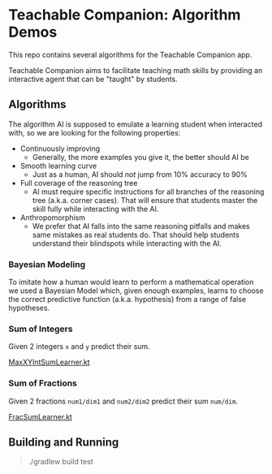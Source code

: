 # Teachable Companion: Algorithm Demos

This repo contains several algorithms for the Teachable Companion app.

Teachable Companion aims to facilitate teaching math skills by providing an interactive agent that can be "taught" by
students.

## Algorithms

The algorithm AI is supposed to emulate a learning student when interacted with, so we are looking for the following
properties:

- Continuously improving
    - Generally, the more examples you give it, the better should AI be
- Smooth learning curve
    - Just as a human, AI should *not* jump from 10% accuracy to 90%
- Full coverage of the reasoning tree
    - AI must require specific instructions for all branches of the reasoning tree
      (a.k.a. corner cases). That will ensure that students master the skill fully while interacting with the AI.
- Anthropomorphism
    - We prefer that AI falls into the same reasoning pitfalls and makes same mistakes as real students do. That should
      help students understand their blindspots while interacting with the AI.

### Bayesian Modeling

To imitate how a human would learn to perform a mathematical operation we used a Bayesian Model which, given enough
examples, learns to choose the correct predictive function (a.k.a. hypothesis) from a range of false hypotheses.

### Sum of Integers

Given 2 integers `x` and `y` predict their sum.

[MaxXYIntSumLearner.kt](src/main/kotlin/integer/sum/MaxXYIntSumLearner.kt)

### Sum of Fractions

Given 2 fractions `num1/dim1` and `num2/dim2` predict their sum `num/dim`.

[FracSumLearner.kt](src/main/kotlin/fraction/sum/FracSumLearner.kt)

## Building and Running

> ./gradlew build test